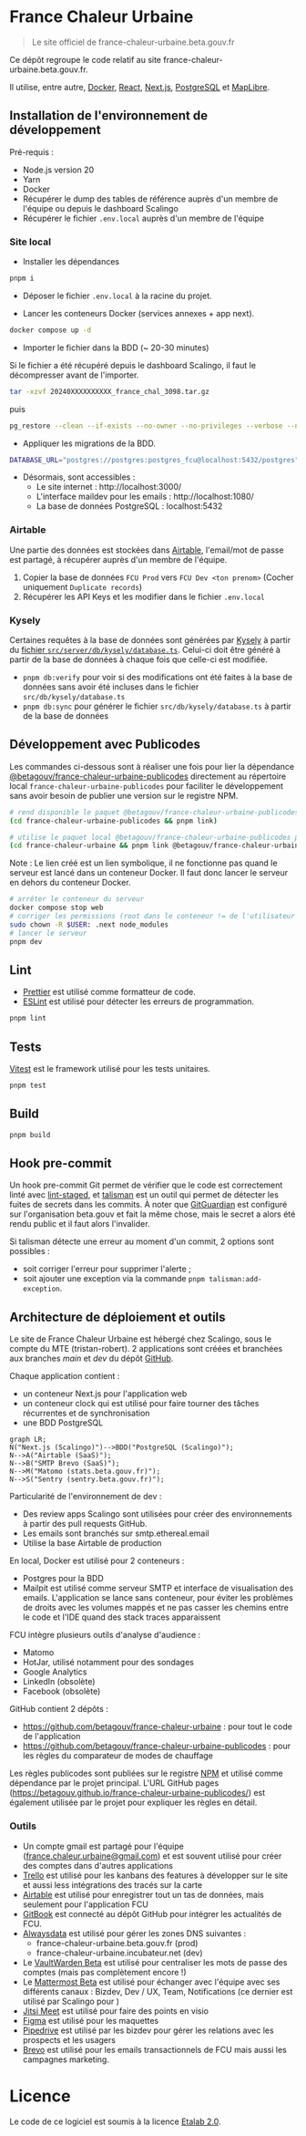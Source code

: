 # France Chaleur Urbaine

> Le site officiel de france-chaleur-urbaine.beta.gouv.fr

Ce dépôt regroupe le code relatif au site france-chaleur-urbaine.beta.gouv.fr.

Il utilise, entre autre, [Docker](https://www.docker.com), [React](https://reactjs.org), [Next.js](https://nextjs.org), [PostgreSQL](https://www.postgresql.org/) et [MapLibre](https://maplibre.org).

## Installation de l'environnement de développement

Pré-requis :
- Node.js version 20
- Yarn
- Docker
- Récupérer le dump des tables de référence auprès d'un membre de l'équipe ou depuis le dashboard Scalingo
- Récupérer le fichier `.env.local` auprès d'un membre de l'équipe

### Site local

- Installer les dépendances
```sh
pnpm i
```

- Déposer le fichier `.env.local` à la racine du projet.

- Lancer les conteneurs Docker (services annexes + app next).
```sh
docker compose up -d
```

- Importer le fichier dans la BDD (~ 20-30 minutes)

Si le fichier a été récupéré depuis le dashboard Scalingo, il faut le décompresser avant de l'importer.
```sh
tar -xzvf 20240XXXXXXXXXX_france_chal_3098.tar.gz
```

puis

```sh
pg_restore --clean --if-exists --no-owner --no-privileges --verbose --no-comments --dbname postgres://postgres:postgres_fcu@localhost:5432/postgres 20240XXXXXXXXXX_france_chal_3098.pgsql
```

- Appliquer les migrations de la BDD.
```sh
DATABASE_URL="postgres://postgres:postgres_fcu@localhost:5432/postgres" pnpm db:migrate
```

- Désormais, sont accessibles :
  - Le site internet : http://localhost:3000/
  - L'interface maildev pour les emails : http://localhost:1080/
  - La base de données PostgreSQL : localhost:5432

### Airtable

Une partie des données est stockées dans [Airtable](https://airtable.com/), l'email/mot de passe est partagé, à récupérer auprès d'un membre de l'équipe.

1. Copier la base de données `FCU Prod` vers `FCU Dev <ton prenom>` (Cocher uniquement `Duplicate records`)
2. Récupérer les API Keys et les modifier dans le fichier `.env.local`

### Kysely

Certaines requêtes à la base de données sont générées par [Kysely](https://github.com/koskimas/kysely) à partir du [fichier `src/server/db/kysely/database.ts`](src/server/db/kysely/database.ts).
Celui-ci doit être généré à partir de la base de données à chaque fois que celle-ci est modifiée.

- `pnpm db:verify` pour voir si des modifications ont été faites à la base de données sans avoir été incluses dans le fichier `src/db/kysely/database.ts`
- `pnpm db:sync` pour générer le fichier `src/db/kysely/database.ts` à partir de la base de données

## Développement avec Publicodes

Les commandes ci-dessous sont à réaliser une fois pour lier la dépendance [@betagouv/france-chaleur-urbaine-publicodes](https://github.com/betagouv/france-chaleur-urbaine-publicodes) directement au répertoire local `france-chaleur-urbaine-publicodes` pour faciliter le développement sans avoir besoin de publier une version sur le registre NPM.

```sh
# rend disponible le paquet @betagouv/france-chaleur-urbaine-publicodes globalement en local
(cd france-chaleur-urbaine-publicodes && pnpm link)

# utilise le paquet local @betagouv/france-chaleur-urbaine-publicodes plutôt que celui du registre
(cd france-chaleur-urbaine && pnpm link @betagouv/france-chaleur-urbaine-publicodes)
```

Note : Le lien créé est un lien symbolique, il ne fonctionne pas quand le serveur est lancé dans un conteneur Docker.
Il faut donc lancer le serveur en dehors du conteneur Docker.

```sh
# arrêter le conteneur du serveur
docker compose stop web
# corriger les permissions (root dans le conteneur != de l'utilisateur local)
sudo chown -R $USER: .next node_modules
# lancer le serveur
pnpm dev
```


## Lint

- [Prettier](https://prettier.io/) est utilisé comme formatteur de code.
- [ESLint](https://eslint.org/) est utilisé pour détecter les erreurs de programmation.

```sh
pnpm lint
```


## Tests

[Vitest](https://vitest.dev/) est le framework utilisé pour les tests unitaires.

```sh
pnpm test
```


## Build

```sh
pnpm build
```


## Hook pre-commit

Un hook pre-commit Git permet de vérifier que le code est correctement linté avec [lint-staged](https://github.com/lint-staged/lint-staged), et [talisman](https://github.com/thoughtworks/talisman/) est un outil qui permet de détecter les fuites de secrets dans les commits.
À noter que [GitGuardian](https://www.gitguardian.com/) est configuré sur l'organisation beta.gouv et fait la même chose, mais le secret a alors été rendu public et il faut alors l'invalider.


Si talisman détecte une erreur au moment d'un commit, 2 options sont possibles :
- soit corriger l'erreur pour supprimer l'alerte ;
- soit ajouter une exception via la commande `pnpm talisman:add-exception`.


## Architecture de déploiement et outils

Le site de France Chaleur Urbaine est hébergé chez Scalingo, sous le compte du MTE (tristan-robert).
2 applications sont créées et branchées aux branches *main* et *dev* du dépôt [GitHub](https://github.com/betagouv/france-chaleur-urbaine).

Chaque application contient :
- un conteneur Next.js pour l'application web
- un conteneur clock qui est utilisé pour faire tourner des tâches récurrentes et de synchronisation
- une BDD PostgreSQL


```mermaid
graph LR;
N("Next.js (Scalingo)")-->BDD("PostgreSQL (Scalingo)");
N-->A("Airtable (SaaS)");
N-->B("SMTP Brevo (SaaS)");
N-->M("Matomo (stats.beta.gouv.fr)");
N-->S("Sentry (sentry.beta.gouv.fr)");
```

Particularité de l'environnement de dev :
- Des review apps Scalingo sont utilisées pour créer des environnements à partir des pull requests GitHub.
- Les emails sont branchés sur smtp.ethereal.email
- Utilise la base Airtable de production


En local, Docker est utilisé pour 2 conteneurs :
- Postgres pour la BDD
- Mailpit est utilisé comme serveur SMTP et interface de visualisation des emails.
L'application se lance sans conteneur, pour éviter les problèmes de droits avec les volumes mappés et ne pas casser les chemins entre le code et l'IDE quand des stack traces apparaissent

FCU intègre plusieurs outils d'analyse d'audience :
- Matomo
- HotJar, utilisé notamment pour des sondages
- Google Analytics
- LinkedIn (obsolète)
- Facebook (obsolète)

GitHub contient 2 dépôts :
- https://github.com/betagouv/france-chaleur-urbaine : pour tout le code de l'application
- https://github.com/betagouv/france-chaleur-urbaine-publicodes : pour les règles du comparateur de modes de chauffage

Les règles publicodes sont publiées sur le registre [NPM](https://www.npmjs.com/package/@betagouv/france-chaleur-urbaine-publicodes) et utilisé comme dépendance par le projet principal. L'URL GitHub pages (https://betagouv.github.io/france-chaleur-urbaine-publicodes/) est également utilisée par le projet pour expliquer les règles en détail.


### Outils

- Un compte gmail est partagé pour l'équipe (france.chaleur.urbaine@gmail.com) et est souvent utilisé pour créer des comptes dans d'autres applications
- [Trello](https://trello.com) est utilisé pour les kanbans des features à développer sur le site et aussi less intégrations des tracés sur la carte
- [Airtable](https://airtable.com/) est utilisé pour enregistrer tout un tas de données, mais seulement pour l'application FCU
- [GitBook](https://www.gitbook.com/) est connecté au dépôt GitHub pour intégrer les actualités de FCU.
- [Alwaysdata](https://www.alwaysdata.com/) est utilisé pour gérer les zones DNS suivantes :
  - france-chaleur-urbaine.beta.gouv.fr (prod)
  - france-chaleur-urbaine.incubateur.net (dev)
- Le [VaultWarden Beta](https://vaultwarden.incubateur.net/) est utilisé pour centraliser les mots de passe des comptes (mais pas complètement encore !)
- Le [Mattermost Beta](http://mattermost.incubateur.net/) est utilisé pour échanger avec l'équipe avec ses différents canaux : Bizdev, Dev / UX, Team, Notifications (ce dernier est utilisé par Scalingo pour )
- [Jitsi Meet](https://meet.liiib.re/) est utilisé pour faire des points en visio
- [Figma](figma.com) est utilisé pour les maquettes
- [Pipedrive](https://www.pipedrive.com/) est utilisé par les bizdev pour gérer les relations avec les prospects et les usagers
- [Brevo](https://brevo.com/) est utilisé pour les emails transactionnels de FCU mais aussi les campagnes marketing.


# Licence

Le code de ce logiciel est soumis à la licence [Etalab 2.0](https://www.etalab.gouv.fr/licence-ouverte-open-licence/).
